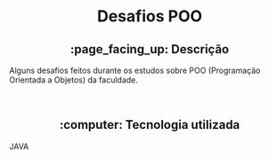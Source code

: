 <h1 align="center">Desafios POO</h1>
<h2 align="center">:page_facing_up: Descrição</h2>
<p>Alguns desafios feitos durante os estudos sobre POO (Programação Orientada a Objetos)  da faculdade.</p>
<br>
<h2 align="center"> :computer: Tecnologia utilizada </h2>
<p>JAVA</p>
<br>
